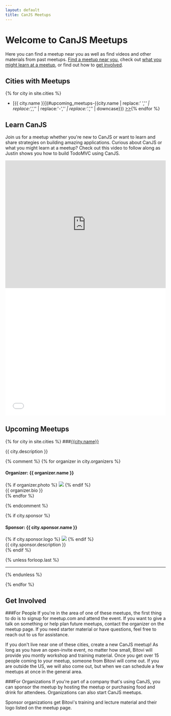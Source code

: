 ```yaml
---
layout: default
title: CanJS Meetups
---
```


# Welcome to CanJS Meetups

Here you can find a meetup near you as well as find videos and other materials from past meetups.  [Find a meetup near you](#upcoming_meetups), check out [what you might learn at a meetup](#learn_canjs), or find out how to [get involved](#get_involved).

## Cities with Meetups
{% for city in site.cities %}
- [{{ city.name }}](#upcoming_meetups-{{city.name | replace:' ','_' | replace:',','_' | replace:'-','_' | replace:'.','_' | downcase}}) [>>]({{city.site}}){% endfor %}

## Learn CanJS
Join us for a meetup whether you're new to CanJS or want to learn and share strategies on building amazing applications.  Curious about CanJS or what you might learn at a meetup?  Check out this video to follow along as Justin shows you how to build TodoMVC using CanJS.

<iframe width="100%" height="400" src="http://jsfiddle.net/jandjorgensen/EAFb5/embedded/{{"result,js,html,css"}}/" allowfullscreen="allowfullscreen" frameborder="0"> </iframe>

<iframe width="100%" height="400" src="//www.youtube.com/embed/E9kEM9P0Lp8" frameborder="0"> </iframe>

## Upcoming Meetups
{% for city in site.cities %}
###[{{city.name}}]({{city.site}})
<div class="city">
<div class="description">{{ city.description }}</div>
</div>


{% comment %}
{% for organizer in city.organizers %}

#### Organizer: {{ organizer.name }}
<div class="organizer">
{% if organizer.photo %}
<img src="./images/organizers/{{organizer.photo}}" />
{% endif %}
<div class="description">{{ organizer.bio }}</div>
</div>
{% endfor %}

{% endcomment %}

{% if city.sponsor %}
#### Sponsor: {{ city.sponsor.name }}
<div class="sponsor">
{% if city.sponsor.logo %}
<img src="{{ site.url}}/images/sponsors/{{city.sponsor.logo}}" />
{% endif %}
<div class="description">{{ city.sponsor.description }}</div>
</div>
{% endif %}

{% unless forloop.last %}
<hr style="clear:both"/>
{% endunless %}

{% endfor %}


## Get Involved

###For People
If you're in the area of one of these meetups, the first thing to do is to signup for meetup.com and attend the event. If you want to give a talk on something or help plan future meetups, contact the organizer on the meetup page. If you need starter material or have questions, feel free to reach out to us for assistance.

If you don't live near one of these cities, create a new CanJS meetup! As long as you have an open-invite event, no matter how small, Bitovi will provide you montly workshop and training material. Once you get over 15 people coming to your meetup, someone from Bitovi will come out. If you are outside the US, we will also come out, but when we can schedule a few meetups at once in the general area.

###For Organizations
If you're part of a company that's using CanJS, you can sponsor the meetup by hosting the meetup or purchasing food and drink for attendees. Organizations can also start CanJS meetups.

Sponsor organizations get Bitovi's training and lecture material and their logo listed on the meetup page.